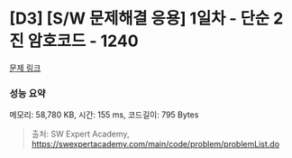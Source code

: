 # [D3] [S/W 문제해결 응용] 1일차 - 단순 2진 암호코드 - 1240 

[문제 링크](https://swexpertacademy.com/main/code/problem/problemDetail.do?contestProbId=AV15FZuqAL4CFAYD) 

### 성능 요약

메모리: 58,780 KB, 시간: 155 ms, 코드길이: 795 Bytes



> 출처: SW Expert Academy, https://swexpertacademy.com/main/code/problem/problemList.do